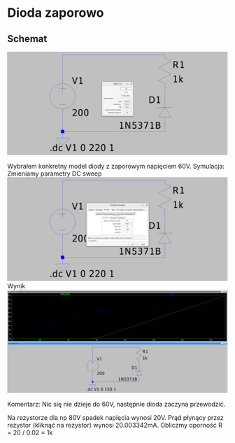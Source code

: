 # Dioda zaporowo

## Schemat
![Dzielnik](img/1.png)

Wybrałem konkretny model diody z zaporowym napięciem 60V.
Symulacja:
Zmieniamy parametry DC sweep
![Dzielnik](img/2.png) 
Wynik
![Dzielnik](img/3.png) 

Komentarz:
Nic się nie dzieje do 60V, następnie dioda zaczyna przewodzić.

Na rezystorze dla np 80V spadek napięcia wynosi 20V. Prąd płynący przez rezystor (kliknąć na rezystor) wynosi 20.003342mA.  Obliczmy oporność R = 20 / 0.02 = 1k